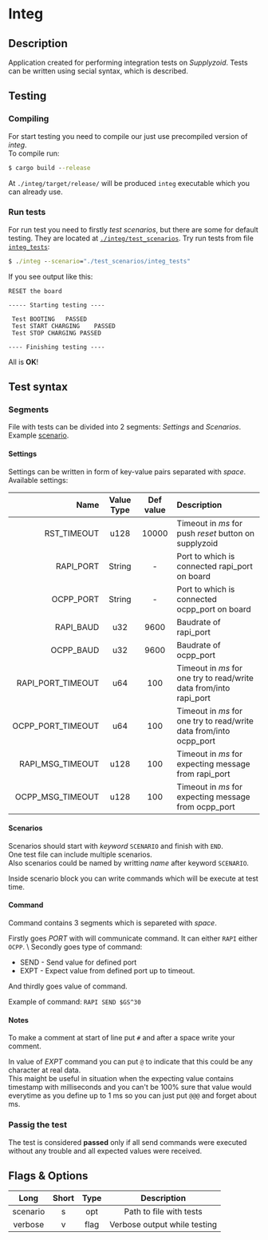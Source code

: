 # Integ

## Description

Application created for performing integration tests on _Supplyzoid_. Tests can be written using secial syntax, which is described.

## Testing

### Compiling

For start testing you need to compile our just use precompiled version of _integ_. \
To compile run:
```cmd
$ cargo build --release
```

At `./integ/target/release/` will be produced `integ` executable which you can already use.

### Run tests

For run test you need to firstly _test scenarios_, but there are some for default testing. They are located at [`./integ/test_scenarios`](integ/test_scenarios).
Try run tests from file [`integ_tests`](test_scenarios/integ_tests):
```cmd
$ ./integ --scenario="./test_scenarios/integ_tests"
```

If you see output like this:
```
RESET the board

----- Starting testing ----

 Test BOOTING	PASSED
 Test START CHARGING	PASSED
 Test STOP CHARGING	PASSED

---- Finishing testing ----
```

All is __OK__!

## Test syntax

### Segments

File with tests can be divided into 2 segments: _Settings_ and _Scenarios_.
Example [scenario](test_scenarios/example_tests).

#### Settings

Settings can be written in form of key-value pairs separated with _space_. \
Available settings:

| Name              | Value Type | Def value | Description                                                        |
|------------------:|:----------:|:---------:|:-------------------------------------------------------------------|
| RST_TIMEOUT       | u128       |   10000   | Timeout in _ms_ for push _reset_ button on supplyzoid              |
| RAPI_PORT         | String     |     -     | Port to which is connected rapi_port on board                      |
| OCPP_PORT         | String     |     -     | Port to which is connected ocpp_port on board                      |
| RAPI_BAUD         | u32        |    9600   | Baudrate of rapi_port                                              |
| OCPP_BAUD         | u32        |    9600   | Baudrate of ocpp_port                                              |
| RAPI_PORT_TIMEOUT | u64        |    100    | Timeout in _ms_ for one try to read/write data from/into rapi_port |
| OCPP_PORT_TIMEOUT | u64        |    100    | Timeout in _ms_ for one try to read/write data from/into ocpp_port |
| RAPI_MSG_TIMEOUT  | u128       |    100    | Timeout in _ms_ for expecting message from rapi_port               |
| OCPP_MSG_TIMEOUT  | u128       |    100    | Timeout in _ms_ for expecting message from ocpp_port               |

#### Scenarios

Scenarios should start with _keyword_ `SCENARIO` and finish with `END`. \
One test file can include multiple scenarios. \
Also scenarios could be named by writting _name_ after keyword `SCENARIO`.

Inside scenario block you can write commands which will be execute at test time.

#### Command

Command contains 3 segments which is separeted with _space_.

Firstly goes _PORT_ with will communicate command. It can either `RAPI` either `OCPP`. \ 
Secondly goes type of command:
 - SEND - Send value for defined port
 - EXPT - Expect value from defined port up to timeout.

And thirdly goes value of command.

Example of command: `RAPI SEND $GS^30`

#### Notes

To make a comment at start of line put `#` and after a space write your comment.

In value of _EXPT_ command you can put `@` to indicate that this could be any character at real data. \
This maight be useful in situation when the expecting value contains timestamp with milliseconds and you can't be 100% sure that value would everytime as you define up to 1 ms so you can just put `@@@` and forget about ms.

### Passig the test

The test is considered __passed__ only if all send commands were executed without any trouble and all expected values were received. 

## Flags & Options

| Long     | Short | Type | Description                  |
|:--------:|:-----:|:----:|:----------------------------:|
| scenario | s     | opt  | Path to file with tests      |
| verbose  | v     | flag | Verbose output while testing |